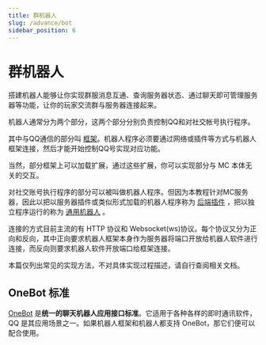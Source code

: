 ```yaml
---
title: 群机器人
slug: /advance/bot
sidebar_position: 6
---
```


# 群机器人

搭建机器人能够让你实现群服消息互通、查询服务器状态、通过聊天即可管理服务器等功能，让你的玩家交流群与服务器连接起来。<!--运营管理的内容写好后这里做一个链接指向那边的机器人文档，讲解机器人都需要什么功能-->

机器人通常分为两个部分，这两个部分分别负责控制QQ和对社交帐号执行程序。

其中与QQ通信的部分叫 [框架](framework.md)。机器人程序必须要通过网络或插件等方式与机器人框架连接，然后才能开始控制QQ号实现对应功能。

当然，部分框架上可以加载扩展，通过这些扩展，你可以实现部分与 MC 本体无关的交互。

对社交账号执行程序的部分可以被叫做机器人程序。但因为本教程针对MC服务器，因此以把以服务器插件或类似形式加载的机器人程序称为 [后端插件](plugin.md) ，把以独立程序运行的称为 [通用机器人](general.md) 。

连接的方式目前主流的有 HTTP 协议和 Websocket(ws)协议。每个协议又分为正向和反向，其中正向要求机器人框架本身作为服务器将端口开放给机器人软件进行连接，而反向则要求机器人软件开放端口给框架连接。

本篇仅列出常见的实现方法，不对具体实现过程描述，请自行查阅相关文档。

## OneBot 标准

[OneBot](https://onebot.dev/) 是**统一的聊天机器人应用接口标准**。它适用于各种各样的即时通讯软件，QQ 是其应用场景之一。如果机器人框架和机器人都支持 OneBot，那它们便可以配合使用。
